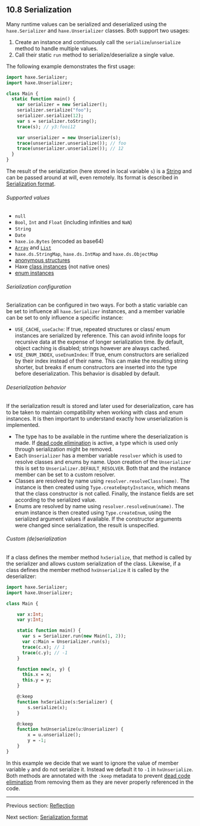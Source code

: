 ## 10.8 Serialization

Many runtime values can be serialized and deserialized using the `haxe.Serializer` and `haxe.Unserializer` classes. Both support two usages:

1. Create an instance and continuously call the `serialize`/`unserialize` method to handle multiple values.
2. Call their static `run` method to serialize/deserialize a single value.

The following example demonstrates the first usage:

```haxe
import haxe.Serializer;
import haxe.Unserializer;

class Main {
  static function main() {
    var serializer = new Serializer();
    serializer.serialize("foo");
    serializer.serialize(12);
    var s = serializer.toString();
    trace(s); // y3:fooi12

    var unserializer = new Unserializer(s);
    trace(unserializer.unserialize()); // foo
    trace(unserializer.unserialize()); // 12
  }
}
```

The result of the serialization (here stored in local variable `s`) is a [String](std-String.md) and can be passed around at will, even remotely. Its format is described in [Serialization format](std-serialization-format.md).

###### Supported values

* `null`
* `Bool`, `Int` and `Float` (including infinities and `NaN`)
* `String`
* `Date`
* `haxe.io.Bytes` (encoded as base64)
* [`Array`](std-Array.md) and [`List`](std-List.md)
* `haxe.ds.StringMap`, `haxe.ds.IntMap` and `haxe.ds.ObjectMap`
* [anonymous structures](types-anonymous-structure.md)
* Haxe [class instances](types-class-instance.md) (not native ones)
* [enum instances](types-enum-instance.md)

###### Serialization configuration

Serialization can be configured in two ways. For both a static variable can be set to influence all `haxe.Serializer` instances, and a member variable can be set to only influence a specific instance:

* `USE_CACHE`, `useCache`: If true, repeated structures or class/ enum instances are serialized by reference. This can avoid infinite loops for recursive data at the expense of longer serialization time. By default, object caching is disabled; strings however are always cached.
* `USE_ENUM_INDEX`, `useEnumIndex`: If true, enum constructors are serialized by their index instead of their name. This can make the resulting string shorter, but breaks if enum constructors are inserted into the type before deserialization. This behavior is disabled by default.

###### Deserialization behavior

If the serialization result is stored and later used for deserialization, care has to be taken to maintain compatibility when working with class and enum instances. It is then important to understand exactly how unserialization is implemented.

* The type has to be available in the runtime where the deserialization is made. If [dead code elimination](cr-dce.md) is active, a type which is used only through serialization might be removed.
* Each `Unserializer` has a member variable `resolver` which is used to resolve classes and enums by name. Upon creation of the `Unserializer` this is set to `Unserializer.DEFAULT_RESOLVER`. Both that and the instance member can be set to a custom resolver.
* Classes are resolved by name using `resolver.resolveClass(name)`. The instance is then created using `Type.createEmptyInstance`, which means that the class constructor is not called. Finally, the instance fields are set according to the serialized value.
* Enums are resolved by name using `resolver.resolveEnum(name)`. The enum instance is then created using `Type.createEnum`, using the serialized argument values if available. If the constructor arguments were changed since serialization, the result is unspecified.

###### Custom (de)serialization

If a class defines the member method `hxSerialize`, that method is called by the serializer and allows custom serialization of the class. Likewise, if a class defines the member method `hxUnserialize` it is called by the deserializer:

```haxe
import haxe.Serializer;
import haxe.Unserializer;

class Main {

    var x:Int;
    var y:Int;

    static function main() {
      var s = Serializer.run(new Main(1, 2));
      var c:Main = Unserializer.run(s);
      trace(c.x); // 1
      trace(c.y); // -1
    }

    function new(x, y) {
      this.x = x;
      this.y = y;
    }

    @:keep
    function hxSerialize(s:Serializer) {
        s.serialize(x);
    }

    @:keep
    function hxUnserialize(u:Unserializer) {
        x = u.unserialize();
        y = -1;
    }
}
```

In this example we decide that we want to ignore the value of member variable `y` and do not serialize it. Instead we default it to `-1` in `hxUnserialize`. Both methods are annotated with the `:keep` metadata to prevent [dead code elimination](cr-dce.md) from removing them as they are never properly referenced in the code.

---

Previous section: [Reflection](std-reflection.md)

Next section: [Serialization format](std-serialization-format.md)